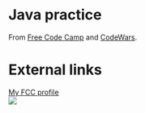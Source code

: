 # Java practice
From <a href = "https://www.freecodecamp.org/learn/javascript-algorithms-and-data-structures/basic-javascript/">Free Code Camp</a> and <a href= "">CodeWars</a>.

# External links
<a href = "https://www.freecodecamp.org/m4rt4m">My FCC profile</a><br>
<a href = "https://www.codewars.com/users/M4rt4M"><img src=https://www.codewars.com/users/M4rt4M/badges/small></a>
